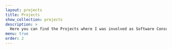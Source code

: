 ```yaml
---
layout: projects
title: Projects
show_collection: projects
description: >
  Here you can find the Projects where I was involved as Software Consultant.
menu: true
order: 2
---
```

